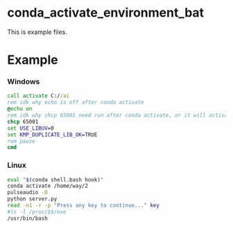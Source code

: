 # conda_activate_environment_bat
This is example files.
# Example
### Windows
```bat
call activate C://ai
rem idk why echo is off after conda activate
@echo on
rem idk why chcp 65001 need run after conda activate, or it will activate failed
chcp 65001
set USE_LIBUV=0
set KMP_DUPLICATE_LIB_OK=TRUE
rem pause
cmd
```

### Linux
```sh
eval "$(conda shell.bash hook)"
conda activate /home/way/2
pulseaudio -D
python server.py
read -n1 -r -p "Press any key to continue..." key
#ls -l /proc/$$/exe
/usr/bin/bash
```
